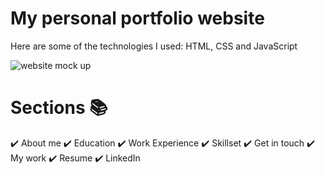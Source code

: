 # My personal portfolio website 

Here are some of the technologies I used:
HTML, CSS and JavaScript

![website mock up](https://user-images.githubusercontent.com/127811480/231336135-3510f46f-9bfa-4b41-b6a4-64508180452f.png)

# Sections 📚
✔️ About me
✔️ Education
✔️ Work Experience
✔️ Skillset
✔️ Get in touch
✔️ My work
✔️ Resume
✔️ LinkedIn
